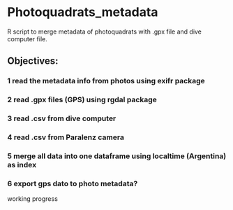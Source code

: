# Photoquadrats_metadata
R script to merge metadata of photoquadrats with .gpx file and dive computer file.

## Objectives:
### 1 read the metadata info from photos using exifr package 
### 2 read .gpx files (GPS) using rgdal package
### 3 read .csv from dive computer
### 4 read .csv from Paralenz camera
### 5 merge all data into one dataframe using localtime (Argentina) as index
### 6 export gps dato to photo metadata?

working progress

